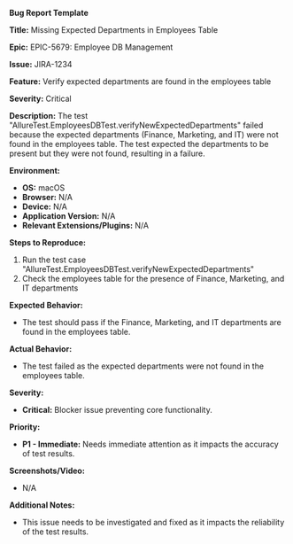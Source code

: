 **Bug Report Template**

**Title:** Missing Expected Departments in Employees Table

**Epic:** EPIC-5679: Employee DB Management

**Issue:** JIRA-1234

**Feature:** Verify expected departments are found in the employees table

**Severity:** Critical

**Description:** 
The test "AllureTest.EmployeesDBTest.verifyNewExpectedDepartments" failed because the expected departments (Finance, Marketing, and IT) were not found in the employees table. The test expected the departments to be present but they were not found, resulting in a failure.

**Environment:**

* **OS:** macOS
* **Browser:** N/A
* **Device:** N/A
* **Application Version:** N/A
* **Relevant Extensions/Plugins:** N/A

**Steps to Reproduce:**

1. Run the test case "AllureTest.EmployeesDBTest.verifyNewExpectedDepartments"
2. Check the employees table for the presence of Finance, Marketing, and IT departments

**Expected Behavior:**

* The test should pass if the Finance, Marketing, and IT departments are found in the employees table.

**Actual Behavior:**

* The test failed as the expected departments were not found in the employees table.

**Severity:**

* **Critical:** Blocker issue preventing core functionality.

**Priority:**

* **P1 - Immediate:** Needs immediate attention as it impacts the accuracy of test results.

**Screenshots/Video:**
* N/A

**Additional Notes:**
* This issue needs to be investigated and fixed as it impacts the reliability of the test results.